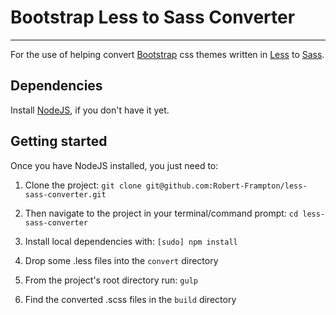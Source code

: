 Bootstrap Less to Sass Converter
===================
---
For the use of helping convert [Bootstrap](http://getbootstrap.com/) css themes written in [Less](http://lesscss.org/) to [Sass](http://sass-lang.com/).

## Dependencies

Install [NodeJS](https://github.com/bevry/community/wiki/Installing-Node), if you don't have it yet.

## Getting started

Once you have NodeJS installed, you just need to:

1. Clone the project: `git clone git@github.com:Robert-Frampton/less-sass-converter.git`

2. Then navigate to the project in your terminal/command prompt: `cd less-sass-converter`

3. Install local dependencies with: `[sudo] npm install`

4. Drop some .less files into the `convert` directory

5. From the project's root directory run: `gulp`

6. Find the converted .scss files in the `build` directory